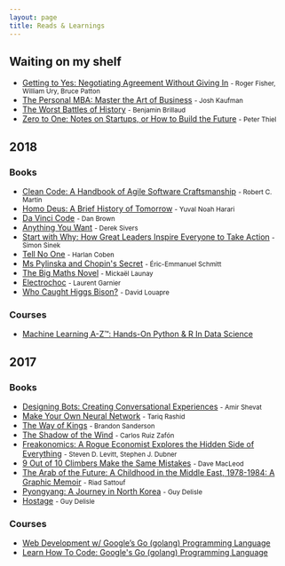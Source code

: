 ```yaml
---
layout: page
title: Reads & Learnings
---
```


## Waiting on my shelf

* [Getting to Yes: Negotiating Agreement Without Giving In](https://www.goodreads.com/book/show/313605-Getting_to_Yes) <small>- Roger Fisher,  William Ury, Bruce Patton</small>
* [The Personal MBA: Master the Art of Business](https://www.goodreads.com/book/show/9512985-the-personal-mba) <small>- Josh Kaufman</small>
* [The Worst Battles of History](https://www.goodreads.com/book/show/32729310-nota-bene-les-pires-batailles-de-l-histoire) <small>- Benjamin Brillaud</small>
* [Zero to One: Notes on Startups, or How to Build the Future](https://www.goodreads.com/book/show/18050143-zero-to-one) <small>- Peter Thiel</small>

## 2018

### Books
* [Clean Code: A Handbook of Agile Software Craftsmanship](https://www.goodreads.com/book/show/3735293-clean-code) <small>- Robert C. Martin</small>
* [Homo Deus: A Brief History of Tomorrow](https://www.goodreads.com/book/show/31138556-homo-deus) <small>- Yuval Noah Harari</small>
* [Da Vinci Code](https://www.goodreads.com/book/show/968-The_Da_Vinci_Code) <small>- Dan Brown</small>
* [Anything You Want](https://www.goodreads.com/book/show/11878168-anything-you-want) <small>- Derek Sivers</small>
* [Start with Why: How Great Leaders Inspire Everyone to Take Action](https://www.goodreads.com/book/show/7108725-start-with-why) <small>- Simon Sinek</small>
* [Tell No One](https://www.goodreads.com/book/show/43933-Tell_No_One) <small>- Harlan Coben</small>
* [Ms Pylinska and Chopin's Secret](https://www.goodreads.com/book/show/39636709-madame-pylinska-et-le-secret-de-chopin) <small>- Éric-Emmanuel Schmitt</small>
* [The Big Maths Novel](https://www.goodreads.com/book/show/32499926-le-grand-roman-des-maths) <small>- Mickaël Launay</small>
* [Electrochoc](https://www.goodreads.com/book/show/10513429-electrochoc) <small>- Laurent Garnier</small>
* [Who Caught Higgs Bison?](https://www.goodreads.com/book/show/29345274-mais-qui-a-attrap-le-bison-de-higgs) <small>- David Louapre</small>

### Courses
* [Machine Learning A-Z™: Hands-On Python & R In Data Science](https://www.udemy.com/machinelearning)

## 2017

### Books
* [Designing Bots: Creating Conversational Experiences](https://www.goodreads.com/book/show/32758034-designing-bots) <small>- Amir Shevat</small>
* [Make Your Own Neural Network](https://www.goodreads.com/book/show/29746976-make-your-own-neural-network) <small>- Tariq Rashid</small>
* [The Way of Kings](https://www.goodreads.com/book/show/7235533-the-way-of-kings) <small>- Brandon Sanderson</small>
* [The Shadow of the Wind](https://www.goodreads.com/book/show/1232-The_Shadow_of_the_Wind) <small>- Carlos Ruiz Zafón</small>
* [Freakonomics: A Rogue Economist Explores the Hidden Side of Everything](https://www.goodreads.com/book/show/1202-Freakonomics) <small>-  Steven D. Levitt,  Stephen J. Dubner</small>
* [9 Out of 10 Climbers Make the Same Mistakes](https://www.goodreads.com/book/show/7489836-9-out-of-10-climbers-make-the-same-mistakes) <small>- Dave MacLeod</small>
* [The Arab of the Future: A Childhood in the Middle East, 1978-1984: A Graphic Memoir](https://www.goodreads.com/book/show/23168840-the-arab-of-the-future) <small>- Riad Sattouf</small>
* [Pyongyang: A Journey in North Korea](https://www.goodreads.com/book/show/80834-Pyongyang) <small>- Guy Delisle</small>
* [Hostage](https://www.goodreads.com/book/show/32178469-s-enfuir-r-cit-d-un-otage) <small>- Guy Delisle</small>

### Courses
* [Web Development w/ Google’s Go (golang) Programming Language](https://www.udemy.com/go-programming-language)
* [Learn How To Code: Google's Go (golang) Programming Language](https://www.udemy.com/learn-how-to-code)
